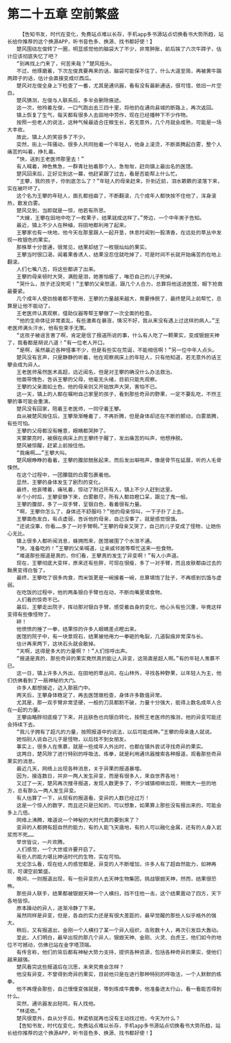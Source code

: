 # 第二十五章 空前繁盛
        【告知书友，时代在变化，免费站点难以长存，手机app多书源站点切换看书大势所趋，站长给你推荐的这个换源APP，听书音色多、换源、找书都好使！】
       楚风围绕左俊转了一圈，明显感觉他的脑袋大了不少，非常肿胀，前后挨了六次牛蹄子，估计应该彻底失忆了吧？
       “别再找上门来了，何苦来哉？”楚风摇头。
       不过，他琢磨着，下次左俊真要再来的话，脑袋可能保不住了，什么大道至简，再被黄牛踹两蹄子的话，估计会直接变成烂西瓜。
       楚风对左俊全身上下检查了一番，尤其是通讯器，看有没有最新通话，很可惜，依旧一片空白。
       楚风猜测，左俊与人联系后，多半会删除痕迹。
       这一次，他拎着左俊，一口气跑出去三四十里，将他扔在通向县城的断路上，再次返回。
       镇上恢复了生气，每天都有很多人去田地中劳作，现在已经播种下不少作物。
       按照一些老人的说法，这种气候最适合庄稼生长，若无意外，几个月就会成熟，可能是一场大丰收。
       故此，镇上人的笑容多了不少。
       突然，街上一阵骚动，很多人共同抬着一个年轻人，他身上滚烫，不断蒸腾起白雾，整个人痛苦的叫着，挣扎着。
       “快，送到王老医师那里去！”
       有人喊着，神色焦急，一群青壮抬着那个人，急匆匆，赶向镇上最出名的医馆。
       楚风回来后，正好见到这一幕，他赶紧跟了过去，看是否能帮上什么忙。
       “王攀，我的孩子，你到底怎么了？”年轻人的母亲赶来，扑到近前，泪水簌簌的滚落下来，实在被吓坏了。
       这个名为王攀的年轻人，面孔都扭曲了，不断翻滚，几个成年人都快按不住他了，浑身滚热，散发白雾。
       楚风见到，当即就是一惊，他若有所思。
       “大嫂，王攀在田地中吃了一枚果子，结果就成这样了。”旁边，一个中年男子告知。
       最近，镇上不少人在种植，将田地都利用了起来。
       王攀家也有一块地，他今天在那里跟人一起开垦，休息时闻到一股清香，在远处的草丛中发现一枚银色的果实。
       那株草十分普通，很常见，结果却结了一枚银灿灿的果实。
       王攀当时很口渴，闻着果香诱人，结果没忍住就吃掉了，可是时间不长就开始痛苦的在地上翻滚。
       人们七嘴八舌，将这些都讲了出来。
       王攀的母亲顿时大哭，满脸是泪，她害怕极了，唯恐自己的儿子死掉。
       “哭什么，孩子还没死呢！”王攀的父亲怒道，跟几个人合力，总算将他送进医馆，眼下抢救最要紧。
       几个成年人使劲按着都不管用，王攀的力量越来越大，竟要挣脱了，最终楚风上前帮忙，总算是让他不能动了。
       王老医师认真观察，借助仪器等帮王攀做了一次全面的检查。
       “他的生命体征非常紊乱，有些激素在暴涨，情况不好，我从来没有遇上过这样的病人。”王老医师满头汗水，他有些束手无策。
       “这孩子被谣言害了啊，肯定是信了报道所说的事，什么有人吃了一颗果实，变成银翅天神了，我看都是胡说八道！”有一位老人开口。
       “是啊，虽然最近各种怪事不少，但是有些实在荒诞，不能相信啊！”另一位中年人点头。
       楚风没有言声，只是静静的听着，他在观察病床上的年轻人，只有他知道，若无意外的话王攀会成为异人。
       王老医师虽然医术高超，远近闻名，但是对王攀的确没什么办法救治。
       他面带愧色，告诉王攀的父母，他毫无头绪，目前只能先观察。
       王攀的父亲面如土色，他的母亲则又开始放声大哭，害怕不已。
       这一天，镇上的人都在嘱咐自己家里的孩子，看到那些奇异的野果，一定不要乱吃，不然王攀的事可能会重演。
       楚风没有回家，陪着王老医师，一同守着王攀。
       自从被楚风按住后，王攀渐渐睡着了，不再折腾，但是身体却还在不断的颤动，白雾蒸腾，有些可怕。
       王攀的父母都没有睡意，眼睛都哭肿了。
       天蒙蒙亮时，被捆在病床上的王攀终于醒了，发出痛苦的叫声，他想挣脱。
       楚风被惊醒，赶紧上前按住他。
       “我痛啊……”王攀大叫。
       楚风眼睁睁的看着，王攀的腹部鼓胀起来，而后发出噼啪声，像是骨节在延展，听的人毛骨悚然。
       在这个过程中，一团朦胧的白雾包裹着他。
       显然，王攀的身体发生了剧烈的变化。
       最终，他哀嚎着，痛吼着，惊动了附近所有人，镇上不少人赶到这里。
       半个小时后，王攀安静下来，白雾散尽，所有人都目瞪口呆，跟见了鬼一般。
       王攀的腹部，多了一双手臂，呈银白色，看着很有力量。
       “啊，王攀你怎么了，身体还不舒服吗？”他的母亲惊叫，一下子扑了上去。
       王攀面色发白，有点虚弱，告诉他的母亲，自己没事了，就是感觉很饿。
       “还说没事，你看……多了一对手臂啊。”王攀的母亲又哭了，自己的儿子变成了怪物，让她伤心无比。
       镇上很多人都听闻消息，蜂拥而来，医馆被围了个水泄不通。
       “快，准备吃的！”王攀的父亲喊道，让亲戚邻居等帮忙送来一些食物。
       “难道那些报道是真的，你们看，王攀真的发生了异变啊！”有人小声道。
       现在，王攀彻底大变样，原来还有些胖，可现在很瘦，多了一对手臂，而且皮肤都由过去的黝黑变得白皙了。
       最终，王攀吃了很多肉食，而米饭更是一碗接着一碗，总算填饱了肚子，不再感到饥饿与虚弱。
       在吃饭的过程中，他的两条银白手臂也在动，不断向嘴里填食物。
       人们看的惊奇不已。
       最后，王攀走出院子，挥动那对银白手臂，感受着自身的变化，他心头有些沉重，毕竟这样变得有些像怪物了。
       砰！
       他愤愤的捶了一拳，结果惊的许多人眼睛差点瞪出来。
       医馆的院子中，有一块景观石，结果被他用力一拳砸的龟裂，几道裂痕非常深与长。
       估计再来两下，这块石头就会散掉。
       “天啊，这得是多大的力量啊？！”人们惊呼出声。
       “报道是真的，那些奇异的果实竟然真的能让人异变，这简直是超人啊。”有的年轻人羡慕不已。
       这一日，镇上许多人外出，在田地的草丛间，在山林外，寻找各种野果，以年轻人为主，他们仿佛看到了一扇神秘的大门。
       许多人都想接近，迈入那扇门中。
       两天后，王攀身体稳定了，再去医馆做检查，身体许多数值异常。
       尤其是，那一双手臂非常坚硬，一般的刀具都割不破，力量十分强大，抵得上数名成年人合在一起的力量。
       王攀由略胖彻底瘦了下来，并且肤色也向银白转化，按照王老医师的推测，他的异变可能还会持续下去。
       “我儿子拥有了超凡的力量，按照报道中的说法，以后可能成神。”王攀的母亲逢人就说。
       她怕别人说自己儿子是怪物，以后找不到女朋友。
       事实上，很多人在羡慕，就是一些成年人外出时，也都在镇外尝试寻找奇异的果实。
       这两日，楚风除了进行特别的呼吸法、练拳，就是利用通讯器搜索各种报道，观看那些奇异果实的消息。
       最近几天，网络上出现各种消息，关于异果的报道暴增。
       因为，接连数日，并非一两人发生异变，而是有很多人，来自世界各地！
       又过了一天，楚风再次搜寻报道，发现人数更多了，不少城镇相继出现，稍微大一些的地方，总有那么一两人发生异变。
       有人估算了一下，从现有的报道看，变异的人数已经过万！
       这是一个惊人的数字，而且还只是已知的，可以想象，如果算上那些没有报出来的，可能会多上几倍。
       网络上沸腾，难道说一个神秘的大时代真的要到来了？
       变异的人都拥有超自然的能力，有的人能飞天遁地，有的人可以融化金属，还有的人身入岩浆而不死……
       举世皆议，一片欢腾。
       人们感觉，一个大世或许要开启了。
       有些人的能力堪比神话时代的生物，实在可怕。
       无论怎么看，现在给人的感觉都是，异变的人不断增加，许多人有了超自然能力，如神再现，可谓空前繁盛。
       晚间，一则报道出现，有一些异变的人去天神生物集团，挑战银翅天神，然而，结果很恐怖。
       那些异人联手，结果都被银翅天神一个人横扫，挡不住他一击，这个结果震动了四方，天下各地皆惊。
       原本躁动的异人，逐渐冷静了下来。
       虽然同样是异变，但是，各自的实力还是有很大差距的，最早觉醒的那些人似乎格外的强大。
       稍后，又有报道出，金刚一个人横扫了某一个异人组织，击败数十人，再次引发巨大轰动。
       至此，人们明白，最早出现的那几个异人，银翅天神、金刚、火灵、白虎王，他们如今的地位不可撼动，仿佛已站在金字塔顶端。
       有传言称，他们的背后都有神秘大势力支持，提供各种资源，包括各种奇异的果实，使他们越来越强。
       楚风看完这些报道后在沉思，未来究竟会怎样？
       他没有异变，不曾得到奇异的果实，目前他只是在进行那种特别的呼吸法，一个人默默的练拳。
       他不再理会那些，自己慢慢变强就是，等到练成牛魔拳，他准备进太行山，看一看能否得到什么。
       突然，通讯器发出轻鸣，有人找他。
       “林诺依。”
       楚风很意外，自从分手后，林诺依就再也没有主动找过他，今天为什么？
       【告知书友，时代在变化，免费站点难以长存，手机app多书源站点切换看书大势所趋，站长给你推荐的这个换源APP，听书音色多、换源、找书都好使！】